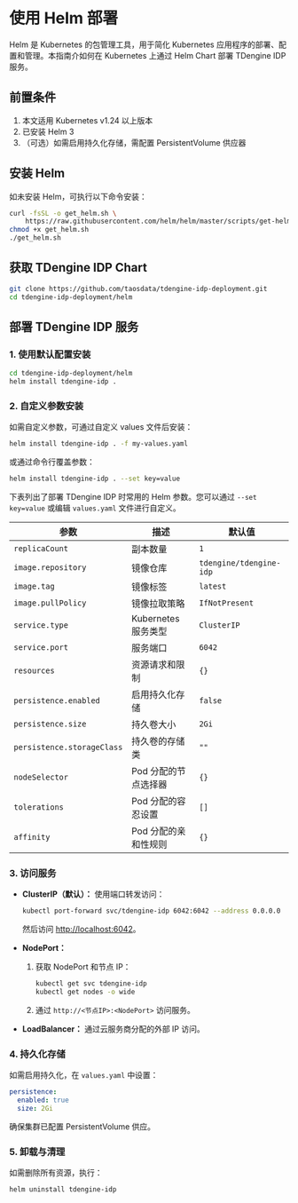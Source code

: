 # 使用 Helm 部署
Helm 是 Kubernetes 的包管理工具，用于简化 Kubernetes 应用程序的部署、配置和管理。本指南介如何在 Kubernetes 上通过 Helm Chart 部署 TDengine IDP 服务。

## 前置条件

1. 本文适用 Kubernetes v1.24 以上版本
1. 已安装 Helm 3
1. （可选）如需启用持久化存储，需配置 PersistentVolume 供应器

## 安装 Helm

如未安装 Helm，可执行以下命令安装：
```bash
curl -fsSL -o get_helm.sh \
    https://raw.githubusercontent.com/helm/helm/master/scripts/get-helm-3
chmod +x get_helm.sh
./get_helm.sh
```

## 获取 TDengine IDP Chart
```bash
git clone https://github.com/taosdata/tdengine-idp-deployment.git
cd tdengine-idp-deployment/helm
``` 

## 部署 TDengine IDP 服务

### 1. **使用默认配置安装**
  ```bash
  cd tdengine-idp-deployment/helm
  helm install tdengine-idp .
  ```

### 2. **自定义参数安装**

  如需自定义参数，可通过自定义 values 文件后安装：
  ```bash
  helm install tdengine-idp . -f my-values.yaml
  ```
  或通过命令行覆盖参数：
  ```bash
  helm install tdengine-idp . --set key=value
  ```

  下表列出了部署 TDengine IDP 时常用的 Helm 参数。您可以通过 `--set key=value` 或编辑 `values.yaml` 文件进行自定义。

| 参数                      | 描述                                       | 默认值                  |
|--------------------------|-------------------------------------------|------------------------|
| `replicaCount`           | 副本数量                                   | `1`                    |
| `image.repository`       | 镜像仓库                                   | `tdengine/tdengine-idp` |
| `image.tag`              | 镜像标签                                   | `latest`               |
| `image.pullPolicy`       | 镜像拉取策略                               | `IfNotPresent`         |
| `service.type`           | Kubernetes 服务类型                        | `ClusterIP`            |
| `service.port`           | 服务端口                                   | `6042`                 |
| `resources`              | 资源请求和限制                             | `{}`                   |
| `persistence.enabled`    | 启用持久化存储                             | `false`                |
| `persistence.size`       | 持久卷大小                                 | `2Gi`                  |
| `persistence.storageClass`| 持久卷的存储类                            | `""`                   |
| `nodeSelector`           | Pod 分配的节点选择器                       | `{}`                   |
| `tolerations`            | Pod 分配的容忍设置                         | `[]`                   |
| `affinity`               | Pod 分配的亲和性规则                       | `{}`                   |

### 3. **访问服务**

- **ClusterIP（默认）：**
  使用端口转发访问：
  ```bash
  kubectl port-forward svc/tdengine-idp 6042:6042 --address 0.0.0.0
  ```
  然后访问 [http://localhost:6042](http://localhost:6042)。

- **NodePort：**
  1. 获取 NodePort 和节点 IP：
     ```bash
     kubectl get svc tdengine-idp
     kubectl get nodes -o wide
     ```
  2. 通过 `http://<节点IP>:<NodePort>` 访问服务。

- **LoadBalancer：**
  通过云服务商分配的外部 IP 访问。

### 4. **持久化存储**

如需启用持久化，在 `values.yaml` 中设置：
```yaml
persistence:
  enabled: true
  size: 2Gi
```
确保集群已配置 PersistentVolume 供应。

### 5. **卸载与清理**

如需删除所有资源，执行：
```bash
helm uninstall tdengine-idp
```